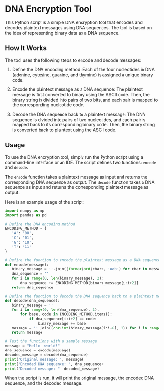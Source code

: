 # DNA Encryption Tool

This Python script is a simple DNA encryption tool that encodes and decodes plaintext messages using DNA sequences. The tool is based on the idea of representing binary data as a DNA sequence.

## How It Works

The tool uses the following steps to encode and decode messages:

1. Define the DNA encoding method: Each of the four nucleotides in DNA (adenine, cytosine, guanine, and thymine) is assigned a unique binary code.

2. Encode the plaintext message as a DNA sequence: The plaintext message is first converted to binary using the ASCII code. Then, the binary string is divided into pairs of two bits, and each pair is mapped to the corresponding nucleotide code.

3. Decode the DNA sequence back to a plaintext message: The DNA sequence is divided into pairs of two nucleotides, and each pair is mapped back to its corresponding binary code. Then, the binary string is converted back to plaintext using the ASCII code.

## Usage

To use the DNA encryption tool, simply run the Python script using a command-line interface or an IDE. The script defines two functions: `encode` and `decode`. 

The `encode` function takes a plaintext message as input and returns the corresponding DNA sequence as output. The `decode` function takes a DNA sequence as input and returns the corresponding plaintext message as output.

Here is an example usage of the script:

```python
import numpy as np
import pandas as pd

# Define the DNA encoding method
ENCODING_METHOD = {
   'A': '00',
   'C': '01',
   'G': '10',
   'T': '11'
}

# Define the function to encode the plaintext message as a DNA sequence
def encode(message):
   binary_message = ''.join([format(ord(char), '08b') for char in message])
   dna_sequence = ''
   for i in range(0, len(binary_message), 2):
       dna_sequence += ENCODING_METHOD[binary_message[i:i+2]]
   return dna_sequence

# Define the function to decode the DNA sequence back to a plaintext message
def decode(dna_sequence):
   binary_message = ''
   for i in range(0, len(dna_sequence), 2):
       for base, code in ENCODING_METHOD.items():
           if dna_sequence[i:i+2] == code:
               binary_message += base
   message = ''.join([chr(int(binary_message[i:i+8], 2)) for i in range(0, len(binary_message), 8)])
   return message

# Test the functions with a sample message
message = "Hello, world!"
dna_sequence = encode(message)
decoded_message = decode(dna_sequence)
print("Original message: ", message)
print("Encoded DNA sequence: ", dna_sequence)
print("Decoded message: ", decoded_message)
```

When the script is run, it will print the original message, the encoded DNA sequence, and the decoded message.